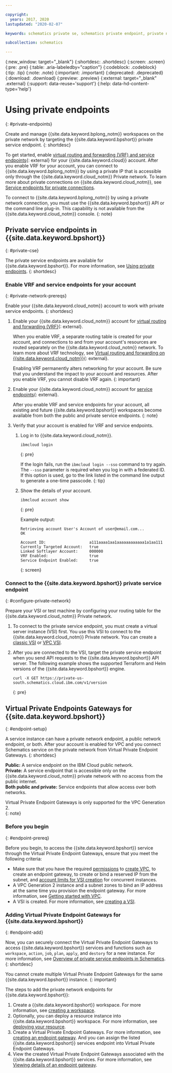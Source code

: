 ```yaml
---

copyright:
  years: 2017, 2020
lastupdated: "2020-02-07"

keywords: schematics private se, schematics private endpoint, private network schematics

subcollection: schematics

---
```


{:new_window: target="_blank"}
{:shortdesc: .shortdesc}
{:screen: .screen}
{:pre: .pre}
{:table: .aria-labeledby="caption"}
{:codeblock: .codeblock}
{:tip: .tip}
{:note: .note}
{:important: .important}
{:deprecated: .deprecated}
{:download: .download}
{:preview: .preview}
{:external: target="_blank" .external}
{:support: data-reuse='support'}
{:help: data-hd-content-type='help'}


# Using private endpoints
{: #private-endpoints}  

Create and manage {{site.data.keyword.bplong_notm}} workspaces on the private network by targeting the {{site.data.keyword.bpshort}} private service endpoint.
{: shortdesc} 

To get started, enable [virtual routing and forwarding (VRF) and service endpoints](/docs/account?topic=account-vrf-service-endpoint){: external} for your {{site.data.keyword.cloud}} account. After you enable VRF for your account, you can connect to {{site.data.keyword.bplong_notm}} by using a private IP that is accessible only through the {{site.data.keyword.cloud_notm}} Private network. To learn more about private connections on {{site.data.keyword.cloud_notm}}, see [Service endpoints for private connections](/docs/schematics?topic=schematics-secure-data#pi-location).

To connect to {{site.data.keyword.bplong_notm}} by using a private network connection, you must use the {{site.data.keyword.bpshort}} API or the command line plug-in. This capability is not available from the {{site.data.keyword.cloud_notm}} console.
{: note}

## Private service endpoints in {{site.data.keyword.bpshort}}
{: #private-cse}

The private service endpoints are available for {{site.data.keyword.bpshort}}. For more information, see [Using private endpoints](/docs/schematics?topic=schematics-secure-data#pi-location).
{: shortdesc}

### Enable VRF and service endpoints for your account
{: #private-network-prereqs}

Enable your {{site.data.keyword.cloud_notm}} account to work with private service endpoints. 
{: shortdesc}

1. Enable your {{site.data.keyword.cloud_notm}} account for [virtual routing and forwarding (VRF)](/docs/account?topic=account-vrf-service-endpoint#vrf){: external}.

   When you enable VRF, a separate routing table is created for your account, and connections to and from your account's resources are routed separately on the {{site.data.keyword.cloud_notm}} network. To learn more about VRF technology, see [Virtual routing and forwarding on {{site.data.keyword.cloud_notm}}](/docs/account?topic=account-vrf-service-endpoint){: external}.

   Enabling VRF permanently alters networking for your account. Be sure that you understand the impact to your account and resources. After you enable VRF, you cannot disable VRF again.
   {: important}
2. Enable your {{site.data.keyword.cloud_notm}} account for [service endpoints](/docs/account?topic=account-vrf-service-endpoint#service-endpoint){: external}.

   After you enable VRF and service endpoints for your account, all existing and future {{site.data.keyword.bpshort}} workspaces become available from both the public and private service endpoints.
    {: note}
    
3. Verify that your account is enabled for VRF and service endpoints. 
   1. Log in to {{site.data.keyword.cloud_notm}}.
      ```
      ibmcloud login
      ```
      {: pre}
      
      If the login fails, run the `ibmcloud login --sso` command to try again. The `--sso` parameter is required when you log in with a federated ID. If this option is used, go to the link listed in the command line output to generate a one-time passcode.
      {: tip}
      
   2. Show the details of your account. 
      ``` 
      ibmcloud account show
      ```
      {: pre}
      
      Example output: 
      ```
      Retrieving account User's Account of user@email.com...
      OK

      Account ID:                   a111aaaa1aa1aaaaaaaaaaaa1a1aa111   
      Currently Targeted Account:   true   
      Linked Softlayer Account:     000000
      VRF Enabled:                  true  
      Service Endpoint Enabled:     true
      ```
      {: screen}
    
### Connect to the {{site.data.keyword.bpshort}} private service endpoint
{: #configure-private-network}

Prepare your VSI or test machine by configuring your routing table for the {{site.data.keyword.cloud_notm}} Private network.

1. To connect to the private service endpoint, you must create a virtual server instance (VSI) first. You use this VSI to connect to the {{site.data.keyword.cloud_notm}} Private network. You can create a [classic VSI](/docs/virtual-servers?topic=virtual-servers-getting-started-tutorial) or [VPC VSI](/docs/vpc?topic=vpc-getting-started). 

2. After you are connected to the VSI, target the private service endpoint when you send API requests to the {{site.data.keyword.bpshort}} API server. The following example shows the supported Terraform and Helm versions of the {{site.data.keyword.bpshort}} engine. 
   ```
   curl -X GET https://private-us-south.schematics.cloud.ibm.com/v1/version
   ```
   {: pre}
   

## Virtual Private Endpoints Gateways for {{site.data.keyword.bpshort}}
{: #endpoint-setup}

A service instance can have a private network endpoint, a public network endpoint, or both.  After your account is enabled for VPC and you connect Schematics service on the private network from Virtual Private Endpoint Gateways.
{: shortdesc}

  **Public:** A service endpoint on the IBM Cloud public network.<br>
  **Private:** A service endpoint that is accessible only on the {{site.data.keyword.cloud_notm}} private network with no access from the public internet.<br>
  **Both public and private:** Service endpoints that allow access over both networks.<br>


   Virtual Private Endpoint Gateways is only supported for the VPC Generation 2.  
   {: note}

### Before you begin
{: #endpoint-prereq}

Before you begin, to access the  {{site.data.keyword.bpshort}} service through the Virtual Private Endpoint Gateways, ensure that you meet the following criteria:

* Make sure that you have the required [permissions](/docs/schematics?topic=schematics-access#access-setup) to [create VPC](/docs/vpc?topic=vpc-getting-started), to create an endpoint gateway, to create or bind a reserved IP from the subnet, and [account limits for VSI creation](/docs/vpc?topic=vpc-quotas#vpcquotas) for concurrent instances.
* A VPC Generation 2 instance and a subnet zones to bind an IP address at the same time you provision the endpoint gateway. For more information, see [Getting started with VPC](/docs/vpc?topic=vpc-creating-a-vpc-using-the-ibm-cloud-console).
* A VSI is created. For more information, see [creating a VSI](/docs/vpc?topic=vpc-creating-virtual-servers).

### Adding Virtual Private Endpoint Gateways for {{site.data.keyword.bpshort}}
{: #endpoint-add}

Now, you can securely connect the Virtual Private Endpoint Gateways to access {{site.data.keyword.bpshort}} services and functions such as `workspace`, `action`, `job`, `plan`, `apply`, and `destory` for a new instance. For more information, see [Overview of private service endpoints in Schematics](/docs/schematics?topic=schematics-secure-data#pi-location).
{: shortdesc}

 You cannot create multiple Virtual Private Endpoint Gateways for the same {{site.data.keyword.bpshort}} instance.
 {: important}

 The steps to add the private network endpoints for {{site.data.keyword.bpshort}}:

 1. Create a {{site.data.keyword.bpshort}} workspace. For more information, see [creating a workspace](/docs/schematics?topic=schematics-workspace-setup#create-workspace).
 2. Optionally, you can deploy a resource instance into {{site.data.keyword.bpshort}} workspace. For more information, see [deploying your resource](/docs/schematics?topic=schematics-manage-lifecycle#deploy-resources).
 3. Create a Virtual Private Endpoint Gateways. For more information, see [creating an endpoint gateway](/docs/vpc?topic=vpc-ordering-endpoint-gateway#vpe-creating-ui). And you can assign the listed {{site.data.keyword.bpshort}} services endpoint into Virtual Private Endpoint Gateways.
 4. View the created Virtual Private Endpoint Gateways associated with the {{site.data.keyword.bpshort}} services. For more information, see [Viewing details of an endpoint gateway](/docs/vpc?topic=vpc-vpe-viewing-details-of-an-endpoint-gateway). 

